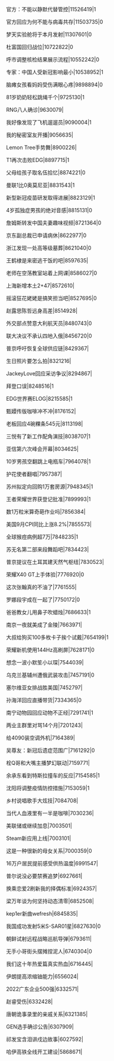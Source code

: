 官方：不能以静默代替管控|11526419|1

官方回应为何不能与病毒共存|11503735|0

梦天实验舱将于本月发射|11307601|0

杜富国回归战位|10722822|0

呼市调整核检结果展示流程|10552242|0

专家：中国人受新冠影响最小|10538952|1

脑瘫女孩看妈妈受伤满眼心疼|9898894|0

81岁奶奶轻松跳绳千个|9725130|1

RNG八人确诊|9630079|

我好像发现了飞机遛遛员|9090004|1

我的秘密室友开播|9056635|

Lemon Tree手势舞|8900226|

T1再次击败EDG|8897715|1

父母给孩子取名伍拾忆|8874221|0

曼联1比0奥莫尼亚|8831543|1

新型新冠疫苗研发取得进展|8823129|1

4岁孤独症男孩的绝对音感|8815131|0

詹姆斯转发中国夫妻趣味视频|8721364|0

京东副总裁已申请病休|8622977|0

浙江发现一处高等级墓葬|8621040|0

王鹤棣是来密逃干饭的吧|8597635|

老师在空荡教室站着上网课|8586027|0

上海新增本土2+47|8572610|

摇滚狂花姥姥是搞笑担当吧|8527695|0

赵露思陈哲远身高差|8514928|

外交部点赞意大利航天员|8480743|0

联大决议不承认四地入俄|8456720|0

普京呼吁恢复全球供应链|8429367|

生日照片要怎么拍|8321216|

JackeyLove回应采访争议|8294867|

拜登口误|8248516|1

EDG世界赛ELOG|8215585|1

甄嬛传版咖啡冲不冲|8176152|

老板回应4碗粿条545元|8113198|

三悦有了新工作配角演技|8038707|1

亚信第六次峰会开幕|8034625|

10岁男孩空翻跳上电瓶车|7964078|1

护花使者翻唱|7957387|

苏州拟定向回购1万套房源|7948345|1

王者荣耀世界获登记批准|7899993|1

数1万粒米算奇葩作业吗|7856384|

美国9月CPI同比上涨8.2%|7855573|

全球猴痘病例超7万|7848235|1

苏无名第二部来段舞蹈吧|7834423|

普京提议在土耳其建天然气枢纽|7830523|

荣耀X40 GT上手体验|7776920|0

这次张翰真的不油了|7761555|

罗娜段宇成在一起了|7750172|0

爸爸教女儿用鼻子吹蜡烛|7686633|1

南京一夜就美成了金陵|7663971|

大叔给狗买100多枚卡子挨个试戴|7654199|1

荣耀新机使用144Hz高刷屏|7628171|0

想念一波小默笙小以琛|7544039|

乌克兰基辅州遭俄武装攻击|7457191|0

塞尔维亚女排战胜美国|7452797|

孙海洋回应直播带货|7334365|0

南宁动物园回应动物不正经|7291741|1

两业主群里对骂14个月|7201243|

给4090装空调外机|7164389|

吴尊友：新冠后遗症范围广|7161292|0

栓Q哥和大嘴主播梦幻联动|7159771|

余承东看到特斯拉撞车的反应|7154585|1

沈阳将调整疫情防控措施|7153059|1

乡村说唱歌手大炫技|7084708|

当代人血液里有一半是咖啡|7030236|

美联储或继续加息|7003501|

Steam新应用上线|7003101|

这是一种很新的母女关系|7000359|0

16万户居民提前感受供热温度|6991547|

普尔说没必要禁赛追梦|6927661|

换乘恋爱2刷新我的择偶标准|6924357|

梁万年谈为何坚持动态清零|6852508|

kep1er新曲wefresh|6845835|

我国成功发射5米S-SAR01星|6827630|0

朝鲜试射远程战略巡航导弹|6793611|

无手小哥街头摆摊捏泥人|6740304|0

我们这十年热爱篇真实热血|6716445|

伊朗提高浓缩铀能力|6556024|

2022广东企业500强|6332571|

赵睿受伤|6332428|

唐朝诡事录里的亲戚关系|6321385|

GEN选手确诊公告|6307909|

祁发宝含泪讲戍边故事|6027592|

哈伊高铁全线开工建设|5868671|

